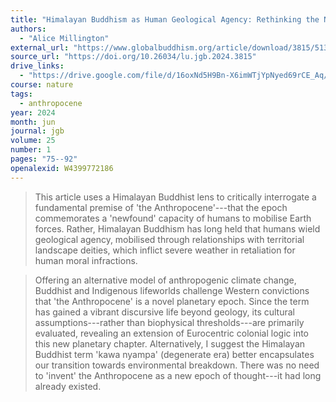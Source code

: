 ```yaml
---
title: "Himalayan Buddhism as Human Geological Agency: Rethinking the Novelty of \"The Anthropocene\""
authors:
  - "Alice Millington"
external_url: "https://www.globalbuddhism.org/article/download/3815/5134"
source_url: "https://doi.org/10.26034/lu.jgb.2024.3815"
drive_links:
  - "https://drive.google.com/file/d/16oxNd5H9Bn-X6imWTjYpNyed69rCE_Aq/view?usp=drivesdk"
course: nature
tags:
  - anthropocene
year: 2024
month: jun
journal: jgb
volume: 25
number: 1
pages: "75--92"
openalexid: W4399772186
---
```


> This article uses a Himalayan Buddhist lens to critically interrogate a fundamental premise of 'the Anthropocene'---that the epoch commemorates a 'newfound' capacity of humans to mobilise Earth forces.
> Rather, Himalayan Buddhism has long held that humans wield geological agency, mobilised through relationships with territorial landscape deities, which inflict severe weather in retaliation for human moral infractions.

> Offering an alternative model of anthropogenic climate change, Buddhist and Indigenous lifeworlds challenge Western convictions that 'the Anthropocene' is a novel planetary epoch.
> Since the term has gained a vibrant discursive life beyond geology, its cultural assumptions---rather than biophysical thresholds---are primarily evaluated, revealing an extension of Eurocentric colonial logic into this new planetary chapter.
> Alternatively, I suggest the Himalayan Buddhist term 'kawa nyampa' (degenerate era) better encapsulates our transition towards environmental breakdown.
> There was no need to 'invent' the Anthropocene as a new epoch of thought---it had long already existed.


